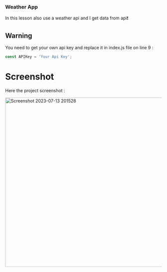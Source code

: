 ### Weather App
In this lesson also use a weather api and I get data from api❗️

## Warning
You need to get your own api key and replace it in index.js file on line 9 :

```javascript
const APIKey = 'Your Api Key';
```


# Screenshot
Here the project screenshot :


<img width="544" alt="Screenshot 2023-07-13 201528" src="https://github.com/dyrizal/day-of-Javascript/assets/117151474/6ea45e52-4149-4b06-ae21-306eadd6fd89">
